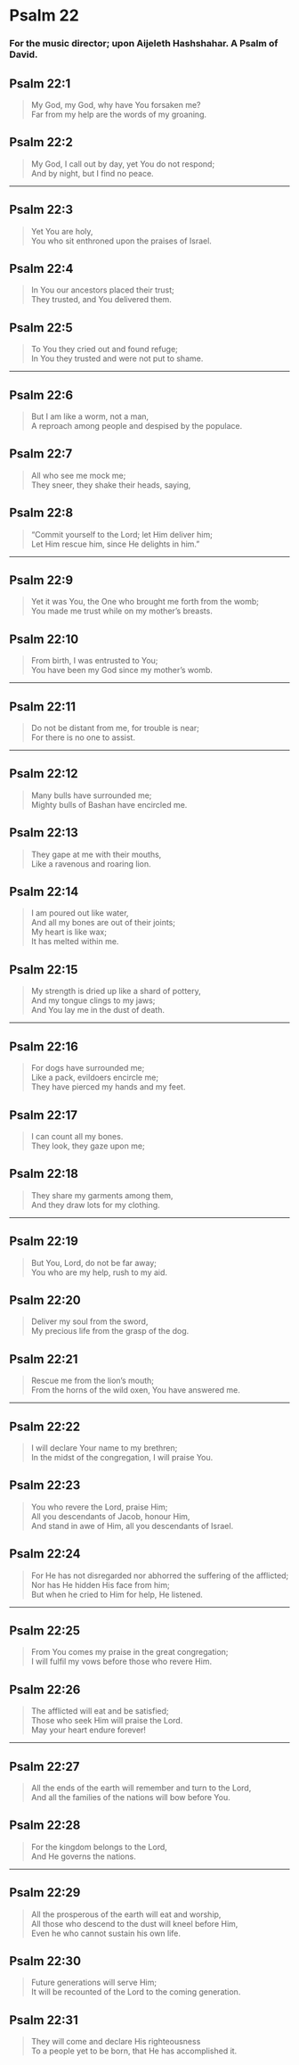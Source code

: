 # Psalm 22

### For the music director; upon Aijeleth Hashshahar. A Psalm of David.

## Psalm 22:1

> My God, my God, why have You forsaken me?  
> Far from my help are the words of my groaning.

## Psalm 22:2

> My God, I call out by day, yet You do not respond;  
> And by night, but I find no peace.

---

## Psalm 22:3

> Yet You are holy,  
> You who sit enthroned upon the praises of Israel.

## Psalm 22:4

> In You our ancestors placed their trust;  
> They trusted, and You delivered them.

## Psalm 22:5

> To You they cried out and found refuge;  
> In You they trusted and were not put to shame.

---

## Psalm 22:6

> But I am like a worm, not a man,  
> A reproach among people and despised by the populace.

## Psalm 22:7

> All who see me mock me;  
> They sneer, they shake their heads, saying,

## Psalm 22:8

> “Commit yourself to the Lord; let Him deliver him;  
> Let Him rescue him, since He delights in him.”

---

## Psalm 22:9

> Yet it was You, the One who brought me forth from the womb;  
> You made me trust while on my mother’s breasts.

## Psalm 22:10

> From birth, I was entrusted to You;  
> You have been my God since my mother’s womb.

---

## Psalm 22:11

> Do not be distant from me, for trouble is near;  
> For there is no one to assist.

---

## Psalm 22:12

> Many bulls have surrounded me;  
> Mighty bulls of Bashan have encircled me.

## Psalm 22:13

> They gape at me with their mouths,  
> Like a ravenous and roaring lion.

## Psalm 22:14

> I am poured out like water,  
> And all my bones are out of their joints;  
> My heart is like wax;  
> It has melted within me.

## Psalm 22:15

> My strength is dried up like a shard of pottery,  
> And my tongue clings to my jaws;  
> And You lay me in the dust of death.

---

## Psalm 22:16

> For dogs have surrounded me;  
> Like a pack, evildoers encircle me;  
> They have pierced my hands and my feet.

## Psalm 22:17

> I can count all my bones.  
> They look, they gaze upon me;

## Psalm 22:18

> They share my garments among them,  
> And they draw lots for my clothing.

---

## Psalm 22:19

> But You, Lord, do not be far away;  
> You who are my help, rush to my aid.

## Psalm 22:20

> Deliver my soul from the sword,  
> My precious life from the grasp of the dog.

## Psalm 22:21

> Rescue me from the lion’s mouth;  
> From the horns of the wild oxen, You have answered me.

---

## Psalm 22:22

> I will declare Your name to my brethren;  
> In the midst of the congregation, I will praise You.

## Psalm 22:23

> You who revere the Lord, praise Him;  
> All you descendants of Jacob, honour Him,  
> And stand in awe of Him, all you descendants of Israel.

## Psalm 22:24

> For He has not disregarded nor abhorred the suffering of the afflicted;  
> Nor has He hidden His face from him;  
> But when he cried to Him for help, He listened.

---

## Psalm 22:25

> From You comes my praise in the great congregation;  
> I will fulfil my vows before those who revere Him.

## Psalm 22:26

> The afflicted will eat and be satisfied;  
> Those who seek Him will praise the Lord.  
> May your heart endure forever!

---

## Psalm 22:27

> All the ends of the earth will remember and turn to the Lord,  
> And all the families of the nations will bow before You.

## Psalm 22:28

> For the kingdom belongs to the Lord,  
> And He governs the nations.

---

## Psalm 22:29

> All the prosperous of the earth will eat and worship,  
> All those who descend to the dust will kneel before Him,  
> Even he who cannot sustain his own life.

## Psalm 22:30

> Future generations will serve Him;  
> It will be recounted of the Lord to the coming generation.

## Psalm 22:31

> They will come and declare His righteousness  
> To a people yet to be born, that He has accomplished it.
